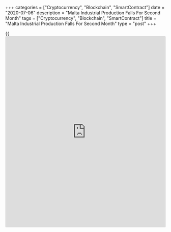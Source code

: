 +++
categories = ["Cryptocurrency", "Blockchain", "SmartContract"]
date = "2020-07-06"
description = "Malta Industrial Production Falls For Second Month"
tags = ["Cryptocurrency", "Blockchain", "SmartContract"]
title = "Malta Industrial Production Falls For Second Month"
type = "post"
+++

{{<iframe id="large-banner" src="https://www.bounty.group/#slide=1.0" width="100%" height="600" scrolling="no" style="border: 0px solid rgb(216, 221, 230); border-radius: 3px;">}}

Malta's industrial production declined for the second month in a row in
May, though at a softer pace, figures from the National Statistics
Office showed on Monday.

Industrial production fell a working-day adjusted 4.5 percent year-on-
year in May, slower than 7.4 percent decrease in April.

Among the main industrial groups, capital goods production decreased
15.0 percent annually in May. Output of intermediate goods and energy
declined 8.7 percent and 0.5 percent, respectively.

Meanwhile, production of consumer goods increased 1.6 percent.

On a month-on-month basis, industrial production rose a seasonally
adjusted 2.9 percent in May, after a 6.9 percent decrease in the prior
month. Output rose for the first time in four months.

For comments and feedback [contact](https://www.playgroundfx.com/contact/): editorial@rtt[news](https://www.letsplayfx.com/blog/forex-news-website/).com

[Economic News][1]

 **What parts of the world are seeing the best (and worst) economic
performances lately? Click[here][2] to check out our [Econ Scorecard][2]
and find out! See up-to-the-moment [ranking](https://www.playgroundfx.com/blog/crypto-exchange-ranking/)s for the best and worst
performers in [GDP][3], [unemployment rate][4], [inflation][5] and much
more.**

   1. www.rtt[news](https://www.letsplayfx.com/blog/forex-news-website/).com/Content/EconomicNews.aspx
   2. www.rtt[news](https://www.letsplayfx.com/blog/forex-news-website/).com/economic-scorecard/world-rank/unemployment-rate/highest-performance.aspx
   3. www.rtt[news](https://www.letsplayfx.com/blog/forex-news-website/).com/economic-scorecard/world-rank/GDP/highest-performance.aspx
   4. www.rtt[news](https://www.letsplayfx.com/blog/forex-news-website/).com/economic-scorecard/world-rank/unemployment-rate/lowest-performance.aspx
   5. www.rtt[news](https://www.letsplayfx.com/blog/forex-news-website/).com/economic-scorecard/world-rank/CPI/highest-performance.aspx